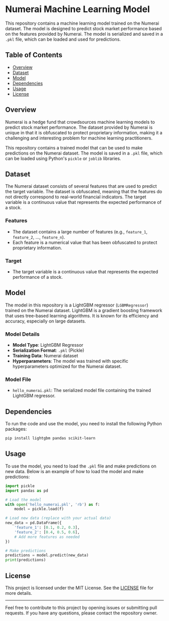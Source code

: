 # Numerai Machine Learning Model

This repository contains a machine learning model trained on the Numerai dataset. The model is designed to predict stock market performance based on the features provided by Numerai. The model is serialized and saved in a `.pkl` file, which can be loaded and used for predictions.

## Table of Contents
- [Overview](#overview)
- [Dataset](#dataset)
- [Model](#model)
- [Dependencies](#dependencies)
- [Usage](#usage)
- [License](#license)

## Overview

Numerai is a hedge fund that crowdsources machine learning models to predict stock market performance. The dataset provided by Numerai is unique in that it is obfuscated to protect proprietary information, making it a challenging and interesting problem for machine learning practitioners.

This repository contains a trained model that can be used to make predictions on the Numerai dataset. The model is saved in a `.pkl` file, which can be loaded using Python's `pickle` or `joblib` libraries.

## Dataset

The Numerai dataset consists of several features that are used to predict the target variable. The dataset is obfuscated, meaning that the features do not directly correspond to real-world financial indicators. The target variable is a continuous value that represents the expected performance of a stock.

### Features
- The dataset contains a large number of features (e.g., `feature_1`, `feature_2`, ..., `feature_n`).
- Each feature is a numerical value that has been obfuscated to protect proprietary information.

### Target
- The target variable is a continuous value that represents the expected performance of a stock.

## Model

The model in this repository is a LightGBM regressor (`LGBMRegressor`) trained on the Numerai dataset. LightGBM is a gradient boosting framework that uses tree-based learning algorithms. It is known for its efficiency and accuracy, especially on large datasets.

### Model Details
- **Model Type**: LightGBM Regressor
- **Serialization Format**: `.pkl` (Pickle)
- **Training Data**: Numerai dataset
- **Hyperparameters**: The model was trained with specific hyperparameters optimized for the Numerai dataset.

### Model File
- `hello_numerai.pkl`: The serialized model file containing the trained LightGBM regressor.

## Dependencies

To run the code and use the model, you need to install the following Python packages:

```bash
pip install lightgbm pandas scikit-learn
```

## Usage

To use the model, you need to load the `.pkl` file and make predictions on new data. Below is an example of how to load the model and make predictions:

```python
import pickle
import pandas as pd

# Load the model
with open('hello_numerai.pkl', 'rb') as f:
    model = pickle.load(f)

# Load new data (replace with your actual data)
new_data = pd.DataFrame({
    'feature_1': [0.1, 0.2, 0.3],
    'feature_2': [0.4, 0.5, 0.6],
    # Add more features as needed
})

# Make predictions
predictions = model.predict(new_data)
print(predictions)
```

## License

This project is licensed under the MIT License. See the [LICENSE](LICENSE) file for more details.

---

Feel free to contribute to this project by opening issues or submitting pull requests. If you have any questions, please contact the repository owner.
```

